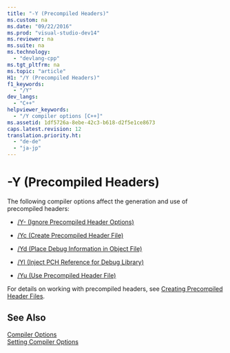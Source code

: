 ```yaml
---
title: "-Y (Precompiled Headers)"
ms.custom: na
ms.date: "09/22/2016"
ms.prod: "visual-studio-dev14"
ms.reviewer: na
ms.suite: na
ms.technology: 
  - "devlang-cpp"
ms.tgt_pltfrm: na
ms.topic: "article"
H1: "/Y (Precompiled Headers)"
f1_keywords: 
  - "/Y"
dev_langs: 
  - "C++"
helpviewer_keywords: 
  - "/Y compiler options [C++]"
ms.assetid: 1df5726a-8ebe-42c3-b618-d2f5e1ce8673
caps.latest.revision: 12
translation.priority.ht: 
  - "de-de"
  - "ja-jp"
---
```

# -Y (Precompiled Headers)
The following compiler options affect the generation and use of precompiled headers:  
  
-   [/Y- (Ignore Precompiled Header Options)](../vs140/-y---ignore-precompiled-header-options-.md)  
  
-   [/Yc (Create Precompiled Header File)](../vs140/-yc--create-precompiled-header-file-.md)  
  
-   [/Yd (Place Debug Information in Object File)](../vs140/-yd--place-debug-information-in-object-file-.md)  
  
-   [/Yl (Inject PCH Reference for Debug Library)](../vs140/-yl--inject-pch-reference-for-debug-library-.md)  
  
-   [/Yu (Use Precompiled Header File)](../vs140/-yu--use-precompiled-header-file-.md)  
  
 For details on working with precompiled headers, see [Creating Precompiled Header Files](../vs140/creating-precompiled-header-files.md).  
  
## See Also  
 [Compiler Options](../vs140/compiler-options.md)   
 [Setting Compiler Options](../vs140/setting-compiler-options.md)